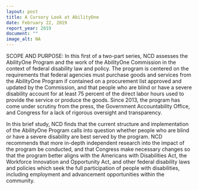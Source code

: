 ```yaml
---
layout: post
title: A Cursory Look at AbilityOne
date: February 22, 2019
report_year: 2019
document: ""
image_alt: NA
---
```





SCOPE AND PURPOSE: In this first of a two-part series, NCD assesses the AbilityOne Program and the work of the AbilityOne Commission in the context of federal disability law and policy. The program is centered on the requirements that federal agencies must purchase goods and services from the AbilityOne Program if contained on a procurement list approved and updated by the Commission, and that people who are blind or have a severe disability account for at least 75 percent of the direct labor hours used to provide the service or produce the goods. Since 2013, the program has come under scrutiny from the press, the Government Accountability Office, and Congress for a lack of rigorous oversight and transparency.

In this brief study, NCD finds that the current structure and implementation of the AbilityOne Program calls into question whether people who are blind or have a severe disability are best served by the program. NCD recommends that more in-depth independent research into the impact of the program be conducted, and that Congress make necessary changes so that the program better aligns with the Americans with Disabilities Act, the Workforce Innovation and Opportunity Act, and other federal disability laws and policies which seek the full participation of people with disabilities, including employment and advancement opportunities within the community.









